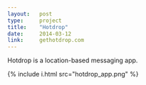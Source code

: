 ```yaml
---
layout:   post
type:     project
title:    "Hotdrop"
date:     2014-03-12
link:     gethotdrop.com
---
```


Hotdrop is a location-based messaging app.

{% include i.html src="hotdrop_app.png" %}
